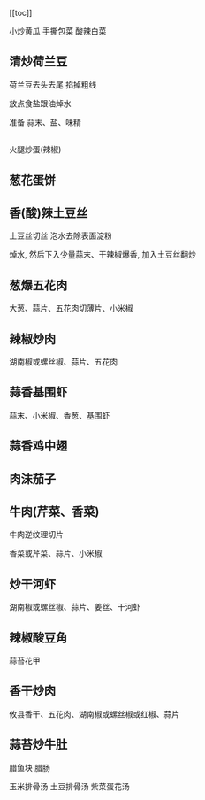 [[toc]]

小炒黄瓜
手撕包菜
酸辣白菜

## 清炒荷兰豆

荷兰豆去头去尾 掐掉粗线

放点食盐跟油焯水

准备 蒜末、盐、味精

##

火腿炒蛋(辣椒)

## 葱花蛋饼

## 香(酸)辣土豆丝

土豆丝切丝 泡水去除表面淀粉

焯水, 然后下入少量蒜末、干辣椒爆香, 加入土豆丝翻炒

## 葱爆五花肉

大葱、蒜片、五花肉切薄片、小米椒

## 辣椒炒肉

湖南椒或螺丝椒、蒜片、五花肉

## 蒜香基围虾

蒜末、小米椒、香葱、基围虾

## 蒜香鸡中翅

## 肉沫茄子

## 牛肉(芹菜、香菜)

牛肉逆纹理切片

香菜或芹菜、蒜片、小米椒

## 炒干河虾

湖南椒或螺丝椒、蒜片、姜丝、干河虾

## 辣椒酸豆角

蒜苔花甲

## 香干炒肉

攸县香干、五花肉、湖南椒或螺丝椒或红椒、蒜片

## 蒜苔炒牛肚

腊鱼块
腊肠

玉米排骨汤
土豆排骨汤
紫菜蛋花汤
